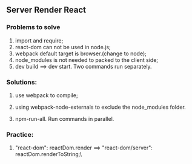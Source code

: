 ##  Server Render React
### Problems to solve
1. import and require;
2. react-dom can not be used in node.js;
3. webpack default target is browser.(change to node);
4. node_modules is not needed to packed to the client side;
5. dev build ==> dev start. Two commands run separately.
### Solutions:
1. use webpack to compile;

4. using webpack-node-externals to exclude the node_modules folder.
5. npm-run-all. Run commands in parallel.
### Practice:
1. "react-dom": reactDom.render ==> "react-dom/server": reactDom.renderToString;\
   

